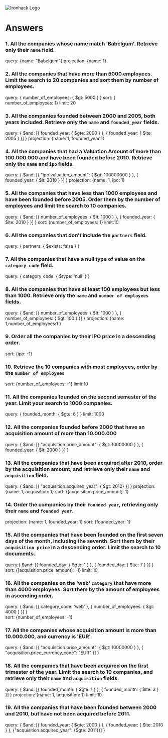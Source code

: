 ![Ironhack Logo](https://i.imgur.com/1QgrNNw.png)

# Answers

### 1. All the companies whose name match 'Babelgum'. Retrieve only their `name` field.

query: {name: "Babelgum"}
projection: {name: 1}

### 2. All the companies that have more than 5000 employees. Limit the search to 20 companies and sort them by **number of employees**.

query: { number_of_employees: { $gt: 5000 } }
sort: { number_of_employees: 1}
limit: 20

### 3. All the companies founded between 2000 and 2005, both years included. Retrieve only the `name` and `founded_year` fields.

query: { $and: [{ founded_year: { $gte: 2000 } }, { founded_year: { $lte: 2005 } }] }
projection: {name: 1, founded_year:1} 

### 4. All the companies that had a Valuation Amount of more than 100.000.000 and have been founded before 2010. Retrieve only the `name` and `ipo` fields.

query:  { $and: [{ "ipo.valuation_amount": { $gt: 100000000 } }, { founded_year: { $lt: 2010  } }] } 
projection: {name: 1, ipo: 1}


### 5. All the companies that have less than 1000 employees and have been founded before 2005. Order them by the number of employees and limit the search to 10 companies.

query:  { $and: [{ number_of_employees: { $lt: 1000 } }, { founded_year: { $lte: 2010 } }] }
sort: {number_of_employees: 1}
limit:10
### 6. All the companies that don't include the `partners` field.

query: { partners: { $exists: false } } 

### 7. All the companies that have a null type of value on the `category_code` field.

query: { category_code: { $type: 'null' } }  

### 8. All the companies that have at least 100 employees but less than 1000. Retrieve only the `name` and `number of employees` fields.

query: { $and: [{ number_of_employees: { $lt: 1000 } }, { number_of_employees: { $gt: 100 } }] }
projection: {name: 1,number_of_employees:1 }

### 9. Order all the companies by their IPO price in a descending order.

sort: {ipo: -1}

### 10. Retrieve the 10 companies with most employees, order by the `number of employees`

sort: {number_of_employees: -1}
limit:10

### 11. All the companies founded on the second semester of the year. Limit your search to 1000 companies.

query: { founded_month: { $gte: 6 } }
limit: 1000

### 12. All the companies founded before 2000 that have an acquisition amount of more than 10.000.000

query: { $and: [{ "acquisition.price_amount": { $gt: 10000000 } }, { founded_year: { $lt: 2000  } }] } 

### 13. All the companies that have been acquired after 2010, order by the acquisition amount, and retrieve only their `name` and `acquisition` field.

query: { $and: [{ "acquisition.acquired_year": { $gt: 2010} }] } 
projection: {name: 1, acquisition: 1}
sort: {[acquisition.price_amount]: 1}


### 14. Order the companies by their `founded year`, retrieving only their `name` and `founded year`.

projection: {name: 1, founded_year: 1}
sort: {founded_year: 1}

### 15. All the companies that have been founded on the first seven days of the month, including the seventh. Sort them by their `acquisition price` in a descending order. Limit the search to 10 documents.

query:{ $and: [{ founded_day: { $gte: 1 } }, { founded_day: { $lte: 7 } }] }
sort: {[acquisition.price_amount]: -1}
limit: 10

### 16. All the companies on the 'web' `category` that have more than 4000 employees. Sort them by the amount of employees in ascending order.

query: { $and: [{ category_code: 'web' }, { number_of_employees: { $gt: 4000 } }] }    
sort: {number_of_employees: -1}

### 17. All the companies whose acquisition amount is more than 10.000.000, and currency is 'EUR'.

query: { $and: [{ "acquisition.price_amount": { $gt: 10000000 } }, { "acquisition.price_currency_code": "EUR" }] }

### 18. All the companies that have been acquired on the first trimester of the year. Limit the search to 10 companies, and retrieve only their `name` and `acquisition` fields.

query: { $and: [{ founded_month: { $gte: 1 } }, { founded_month: { $lte: 3 } }] }
projection: {name: 1, acquisition: 1}
limit: 10

### 19. All the companies that have been founded between 2000 and 2010, but have not been acquired before 2011.

query:  { $and: [{ founded_year: { $gte: 2000 } }, { founded_year: { $lte: 2010 } }, {"acquisition.acquired_year": {$gte: 2011}}] }

